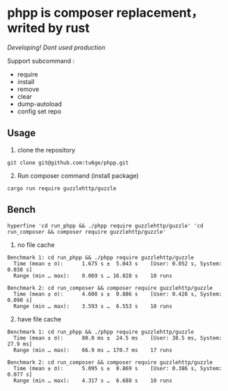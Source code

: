 # phpp is composer replacement， writed by rust

*Developing! Dont used production*


Support subcommand :

- require
- install
- remove
- clear
- dump-autoload
- config set repo


## Usage
1. clone the repository
```
git clone git@github.com:tu6ge/phpp.git
```

2. Run composer command (install package)
```
cargo run require guzzlehttp/guzzle
```

## Bench

```
hyperfine 'cd run_phpp && ./phpp require guzzlehttp/guzzle' 'cd run_composer && composer require guzzlehttp/guzzle' 
```
1. no file cache
```
Benchmark 1: cd run_phpp && ./phpp require guzzlehttp/guzzle
  Time (mean ± σ):      1.675 s ±  5.043 s    [User: 0.052 s, System: 0.038 s]
  Range (min … max):    0.069 s … 16.028 s    10 runs

Benchmark 2: cd run_composer && composer require guzzlehttp/guzzle
  Time (mean ± σ):      4.608 s ±  0.886 s    [User: 0.428 s, System: 0.090 s]
  Range (min … max):    3.593 s …  6.553 s    10 runs
```
2. have file cache

```
Benchmark 1: cd run_phpp && ./phpp require guzzlehttp/guzzle
  Time (mean ± σ):      80.0 ms ±  24.5 ms    [User: 38.5 ms, System: 27.9 ms]
  Range (min … max):    66.9 ms … 170.7 ms    17 runs

Benchmark 2: cd run_composer && composer require guzzlehttp/guzzle
  Time (mean ± σ):      5.095 s ±  0.869 s    [User: 0.386 s, System: 0.077 s]
  Range (min … max):    4.317 s …  6.688 s    10 runs
```
